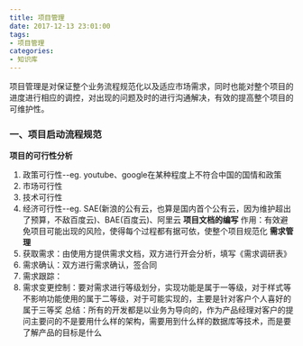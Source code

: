 ```yaml
---
title: 项目管理
date: 2017-12-13 23:01:00
tags: 
- 项目管理
categories:
- 知识库
---
```

项目管理是对保证整个业务流程规范化以及适应市场需求，同时也能对整个项目的进度进行相应的调控，对出现的问题及时的进行沟通解决，有效的提高整个项目的可维护性。<!--more-->
### 一、项目启动流程规范
**项目的可行性分析**
1. 政策可行性--eg. youtube、google在某种程度上不符合中国的国情和政策
2. 市场可行性
3. 技术可行性
4. 经济可行性--eg. SAE(新浪的公有云，也算是国内首个公有云，因为维护超出了预算，不敌百度云)、BAE(百度云)、阿里云
**项目文档的编写**
作用：有效避免项目可能出现的风险，使得每个过程都有据可依，使整个项目规范化
**需求管理**
1. 获取需求：由使用方提供需求文档，双方进行开会分析，填写《需求调研表》
2. 需求确认：双方进行需求确认，签合同
3. 需求跟踪：
4. 需求变更控制：要对需求进行等级划分，实现功能是属于一等级，对于样式等不影响功能使用的属于二等级，对于可能实现的，主要是针对客户个人喜好的属于三等奖
总结：所有的开发都是以业务为导向的，作为产品经理对客户的提问主要问的不是要用什么样的架构，需要用到什么样的数据库等技术，而是要了解产品的目标是什么
